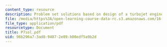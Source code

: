 ```yaml
---
content_type: resource
description: Problem set solutions based on design of a turbojet engine.
file: /media/https%3A/open-learning-course-data-rc.s3.amazonaws.com/16-01-unified-engineering-i-ii-iii-iv-fall-2005-spring-2006/96b296a73ad894872e89b00edf5a9b2d_P7sol.pdf
file_type: application/pdf
resourcetype: Document
title: P7sol.pdf
uid: 96b296a7-3ad8-9487-2e89-b00edf5a9b2d
---
```

